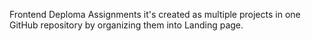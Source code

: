 Frontend Deploma Assignments
it's created as multiple projects in one GitHub repository by organizing them into Landing page.

